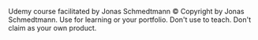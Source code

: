 Udemy course facilitated by Jonas Schmedtmann © Copyright by Jonas Schmedtmann. Use for learning or your portfolio. Don't use to teach. Don't claim as your own product.
